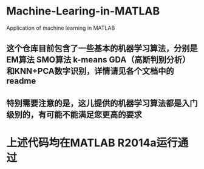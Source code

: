 # Machine-Learing-in-MATLAB
Application of machine learning in MATLAB

## 这个仓库目前包含了一些基本的机器学习算法，分别是EM算法 SMO算法 k-means GDA（高斯判别分析）和KNN+PCA数字识别，详情请见各个文档中的readme

## 特别需要注意的是，这儿提供的机器学习算法都是入门级别的，有可能不能满足您更高的要求

# 上述代码均在MATLAB R2014a运行通过


